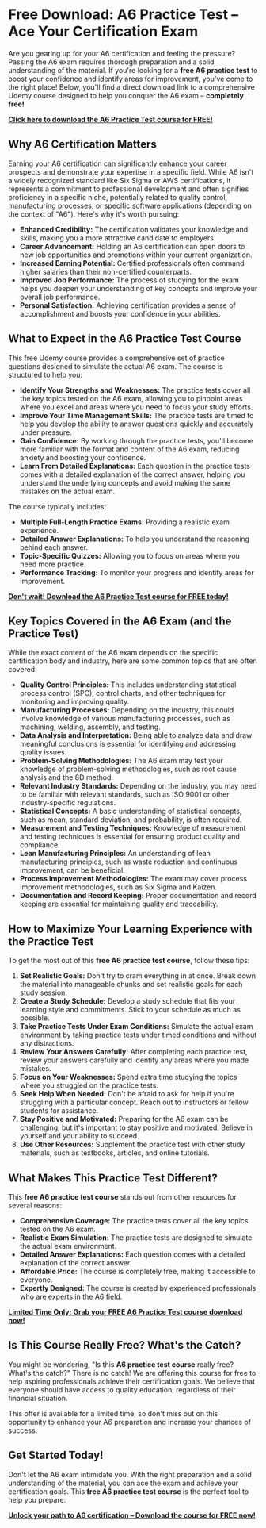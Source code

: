# Free Download: A6 Practice Test – Ace Your Certification Exam

Are you gearing up for your A6 certification and feeling the pressure? Passing the A6 exam requires thorough preparation and a solid understanding of the material. If you're looking for a **free A6 practice test** to boost your confidence and identify areas for improvement, you've come to the right place! Below, you'll find a direct download link to a comprehensive Udemy course designed to help you conquer the A6 exam – **completely free!**

[**Click here to download the A6 Practice Test course for FREE!**](https://udemywork.com/a6-practice-test)

## Why A6 Certification Matters

Earning your A6 certification can significantly enhance your career prospects and demonstrate your expertise in a specific field. While A6 isn't a widely recognized standard like Six Sigma or AWS certifications, it represents a commitment to professional development and often signifies proficiency in a specific niche, potentially related to quality control, manufacturing processes, or specific software applications (depending on the context of "A6"). Here's why it's worth pursuing:

*   **Enhanced Credibility:** The certification validates your knowledge and skills, making you a more attractive candidate to employers.
*   **Career Advancement:** Holding an A6 certification can open doors to new job opportunities and promotions within your current organization.
*   **Increased Earning Potential:** Certified professionals often command higher salaries than their non-certified counterparts.
*   **Improved Job Performance:** The process of studying for the exam helps you deepen your understanding of key concepts and improve your overall job performance.
*   **Personal Satisfaction:** Achieving certification provides a sense of accomplishment and boosts your confidence in your abilities.

## What to Expect in the A6 Practice Test Course

This free Udemy course provides a comprehensive set of practice questions designed to simulate the actual A6 exam. The course is structured to help you:

*   **Identify Your Strengths and Weaknesses:** The practice tests cover all the key topics tested on the A6 exam, allowing you to pinpoint areas where you excel and areas where you need to focus your study efforts.
*   **Improve Your Time Management Skills:** The practice tests are timed to help you develop the ability to answer questions quickly and accurately under pressure.
*   **Gain Confidence:** By working through the practice tests, you'll become more familiar with the format and content of the A6 exam, reducing anxiety and boosting your confidence.
*   **Learn From Detailed Explanations:** Each question in the practice tests comes with a detailed explanation of the correct answer, helping you understand the underlying concepts and avoid making the same mistakes on the actual exam.

The course typically includes:

*   **Multiple Full-Length Practice Exams:** Providing a realistic exam experience.
*   **Detailed Answer Explanations:** To help you understand the reasoning behind each answer.
*   **Topic-Specific Quizzes:** Allowing you to focus on areas where you need more practice.
*   **Performance Tracking:** To monitor your progress and identify areas for improvement.

[**Don't wait! Download the A6 Practice Test course for FREE today!**](https://udemywork.com/a6-practice-test)

## Key Topics Covered in the A6 Exam (and the Practice Test)

While the exact content of the A6 exam depends on the specific certification body and industry, here are some common topics that are often covered:

*   **Quality Control Principles:** This includes understanding statistical process control (SPC), control charts, and other techniques for monitoring and improving quality.
*   **Manufacturing Processes:** Depending on the industry, this could involve knowledge of various manufacturing processes, such as machining, welding, assembly, and testing.
*   **Data Analysis and Interpretation:** Being able to analyze data and draw meaningful conclusions is essential for identifying and addressing quality issues.
*   **Problem-Solving Methodologies:** The A6 exam may test your knowledge of problem-solving methodologies, such as root cause analysis and the 8D method.
*   **Relevant Industry Standards:** Depending on the industry, you may need to be familiar with relevant standards, such as ISO 9001 or other industry-specific regulations.
*   **Statistical Concepts:** A basic understanding of statistical concepts, such as mean, standard deviation, and probability, is often required.
*   **Measurement and Testing Techniques:** Knowledge of measurement and testing techniques is essential for ensuring product quality and compliance.
*   **Lean Manufacturing Principles:** An understanding of lean manufacturing principles, such as waste reduction and continuous improvement, can be beneficial.
*   **Process Improvement Methodologies:** The exam may cover process improvement methodologies, such as Six Sigma and Kaizen.
*   **Documentation and Record Keeping:** Proper documentation and record keeping are essential for maintaining quality and traceability.

## How to Maximize Your Learning Experience with the Practice Test

To get the most out of this **free A6 practice test course**, follow these tips:

1.  **Set Realistic Goals:** Don't try to cram everything in at once. Break down the material into manageable chunks and set realistic goals for each study session.
2.  **Create a Study Schedule:** Develop a study schedule that fits your learning style and commitments. Stick to your schedule as much as possible.
3.  **Take Practice Tests Under Exam Conditions:** Simulate the actual exam environment by taking practice tests under timed conditions and without any distractions.
4.  **Review Your Answers Carefully:** After completing each practice test, review your answers carefully and identify any areas where you made mistakes.
5.  **Focus on Your Weaknesses:** Spend extra time studying the topics where you struggled on the practice tests.
6.  **Seek Help When Needed:** Don't be afraid to ask for help if you're struggling with a particular concept. Reach out to instructors or fellow students for assistance.
7.  **Stay Positive and Motivated:** Preparing for the A6 exam can be challenging, but it's important to stay positive and motivated. Believe in yourself and your ability to succeed.
8.  **Use Other Resources:** Supplement the practice test with other study materials, such as textbooks, articles, and online tutorials.

## What Makes This Practice Test Different?

This **free A6 practice test course** stands out from other resources for several reasons:

*   **Comprehensive Coverage:** The practice tests cover all the key topics tested on the A6 exam.
*   **Realistic Exam Simulation:** The practice tests are designed to simulate the actual exam environment.
*   **Detailed Answer Explanations:** Each question comes with a detailed explanation of the correct answer.
*   **Affordable Price:** The course is completely free, making it accessible to everyone.
*   **Expertly Designed:** The course is created by experienced professionals who are experts in the A6 field.

[**Limited Time Only: Grab your FREE A6 Practice Test course download now!**](https://udemywork.com/a6-practice-test)

## Is This Course Really Free? What's the Catch?

You might be wondering, "Is this **A6 practice test course** really free? What's the catch?" There is no catch! We are offering this course for free to help aspiring professionals achieve their certification goals. We believe that everyone should have access to quality education, regardless of their financial situation.

This offer is available for a limited time, so don't miss out on this opportunity to enhance your A6 preparation and increase your chances of success.

## Get Started Today!

Don't let the A6 exam intimidate you. With the right preparation and a solid understanding of the material, you can ace the exam and achieve your certification goals. This **free A6 practice test course** is the perfect tool to help you prepare.

**[Unlock your path to A6 certification – Download the course for FREE now!](https://udemywork.com/a6-practice-test)**
